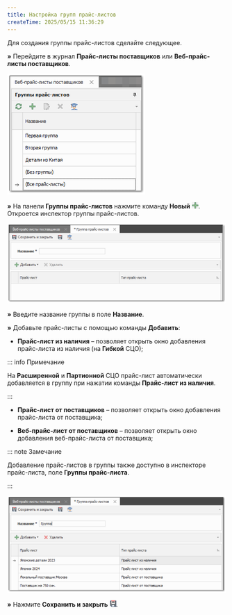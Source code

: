 ```yaml
---
title: Настройка групп прайс-листов
createTime: 2025/05/15 11:36:29
---
```

Для создания группы прайс-листов сделайте следующее.

**»** Перейдите в журнал **Прайс-листы поставщиков** или **Веб-прайс-листы поставщиков**.

![](../../assets/work/one/306.png)

**»** На панели **Группы прайс-листов** нажмите команду **Новый** ![](../../assets/work/one/307.png). Откроется инспектор группы прайс-листов.

![](../../assets/work/one/308.png)

**»** Введите название группы в поле **Название**.

**»** Добавьте прайс-листы с помощью команды **Добавить**:

- **Прайс-лист из наличия** – позволяет открыть окно добавления прайс-листа из наличия (на **Гибкой** СЦО);

::: info Примечание

На **Расширенной** и **Партионной** СЦО прайс-лист автоматически добавляется в группу при нажатии команды **Прайс-лист из наличия**.

:::

- **Прайс-лист от поставщиков** – позволяет открыть окно добавления прайс-листа от поставщика;

- **Веб-прайс-лист от поставщиков** – позволяет открыть окно добавления веб-прайс-листа от поставщика;

::: note Замечание

Добавление прайс-листов в группы также доступно в инспекторе прайс-листа, поле **Группы прайс-листа**.

:::

![](../../assets/work/one/309.png)

**»** Нажмите **Сохранить и закрыть** ![](../../assets/work/one/310.png).

